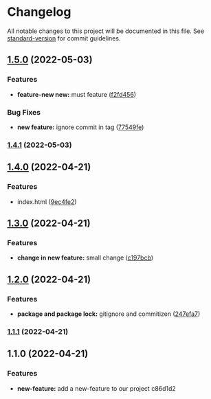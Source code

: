 # Changelog

All notable changes to this project will be documented in this file. See [standard-version](https://github.com/conventional-changelog/standard-version) for commit guidelines.

## [1.5.0](https://github.com/djdonmil/changelog2/compare/v1.4.1...v1.5.0) (2022-05-03)


### Features

* **feature-new new:** must feature ([f2fd456](https://github.com/djdonmil/changelog2/commit/f2fd456d190916702e801a733b92c2ee08d82b99))


### Bug Fixes

* **new feature:** ignore commit in tag ([77549fe](https://github.com/djdonmil/changelog2/commit/77549fe270db95be45a4dc03ec1502c7b69ef192))

### [1.4.1](https://github.com/djdonmil/changelog2/compare/v1.4.0...v1.4.1) (2022-05-03)

## [1.4.0](https://github.com/djdonmil/changelog2/compare/v1.3.0...v1.4.0) (2022-04-21)


### Features

* index.html ([9ec4fe2](https://github.com/djdonmil/changelog2/commit/9ec4fe2cba0aef1a0284a25143e332ddb3eb191a))

## [1.3.0](https://github.com/djdonmil/changelog2/compare/v1.2.0...v1.3.0) (2022-04-21)


### Features

* **change in new feature:** small change ([c197bcb](https://github.com/djdonmil/changelog2/commit/c197bcbd9d77be6383dd22257470a40d6e11c541))

## [1.2.0](https://github.com/djdonmil/changelog2/compare/v1.1.1...v1.2.0) (2022-04-21)


### Features

* **package and package lock:** gitignore and commitizen ([247efa7](https://github.com/djdonmil/changelog2/commit/247efa77a9836cf22da12278d4d393459e9ebefc))

### [1.1.1](https://github.com/djdonmil/changelog2/compare/v1.1.0...v1.1.1) (2022-04-21)

## 1.1.0 (2022-04-21)


### Features

* **new-feature:** add a new-feature to our project c86d1d2
